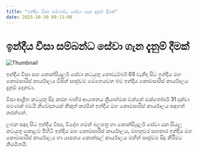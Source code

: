 ```yaml
---
title: "ඉන්දීය වීසා සම්බන්ධ සේවා ගැන දැනුම් දීමක්"
date: 2025-10-30 09:15:00
---
```


# ඉන්දීය වීසා සම්බන්ධ සේවා ගැන දැනුම් දීමක්

![Thumbnail](https://helakuru.sgp1.cdn.digitaloceanspaces.com/esana/images/lib/india-mkl.jpg)

ඉන්දීය වීසා සහ කොන්සියුලර් සේවා කටයුතු නොවැම්බර් 03 වැනිදා සිට ඉන්දීය මහ කොමසාරිස් කාර්යාලය විසින් සෘජුවම මෙහෙයවන බව ඉන්දීය කොමසාරිස් කාර්යාලය දැනුම් දෙනවා.

වීසා ආශ්‍රිත කටයුතු සිදු කරන බාහිර ආයතනය ක්‍රියාත්මක වන්නේ ඔක්තෝබර් 31 දක්වා පමණක් බවයි නිවේදනයක් නිකුත් කරමින් ඉන්දීය මහ කොමසාරිස් කාර්යාලය සඳහන් කරන්නේ.

ලබන සඳුදා සිට ඉන්දීය වීසා, විදේශ ගමන් බලපත්‍ර හා කොන්සියුලර් සේවා යන සියලු කටයුතු කොළඹ පිහිටි ඉන්දීය මහ කොමසාරිස් කාර්යාලය, මහනුවර සහකාර ඉන්දීය මහ කොමසාරිස් කාර්යාලය හා යාපනය කොන්සල් කාර්යාලය මඟින් සෘජුවම සිදු කිරීමට නියමිතයි.

